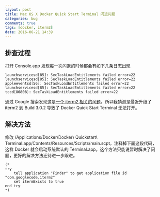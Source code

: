 ```yaml
---
layout: post
title: Mac OS X Docker Quick Start Terminal 闪退问题
categories: bug
comments: true
tags: [docker, iterm2]
date: 2016-06-21 14:39
---
```


## 排查过程

打开 Console.app 发现每一次闪退的时候都会有如下几条日志出现

    launchservicesd[85]: SecTaskLoadEntitlements failed error=22
    launchservicesd[85]: SecTaskLoadEntitlements failed error=22
    appleeventsd[56]: SecTaskLoadEntitlements failed error=22
    launchservicesd[85]: SecTaskLoadEntitlements failed error=22
    tccd[86808]: SecTaskLoadEntitlements failed error=22

通过 Google 搜索发现这是[一个 iterm2 相关的问题](https://gitlab.com/gnachman/iterm2/issues/4447)，所以我猜测是最近升级了 iterm2 到 Build 3.0.2 导致了 Docker Quick Start Terminal 无法打开。

## 解决方法

修改 /Applications/Docker/Docker\ Quickstart\ Terminal.app/Contents/Resources/Scripts/main.scpt，注释掉下面这段代码，这样 Docker 就会启动系统默认的 Terminal.app。这个方法只能说暂时解决了问题，更好的解决方法还待进一步跟进。

    (* 
    try
        tell application "Finder" to get application file id "com.googlecode.iterm2"
        set itermExists to true
    end try
    *)


